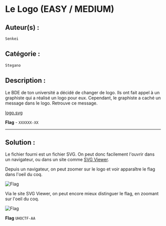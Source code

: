 # Le Logo (EASY / MEDIUM)

## Auteur(s) :
`Senkei`

## Catégorie :
`Stegano`

## Description :

Le BDE de ton université a décidé de changer de logo. Ils ont fait appel à un graphiste qui a réalisé un logo pour eux. Cependant, le graphiste a caché un message dans le logo. Retrouve ce message.

[logo.svg](./logo.svg)


**Flag** - `XXXXXX-XX`

---

## Solution :

Le fichier fourni est un fichier SVG. On peut donc facilement l'ouvrir dans un navigateur, ou dans un site comme [SVG Viewer](https://www.svgviewer.dev/).

Depuis un navigateur, on peut zoomer sur le logo et voir apparaître le flag dans l'oeil du coq.

![Flag](https://cdn.discordapp.com/attachments/1113518786977476608/1113518887166816296/image.png)

Via le site SVG Viewer, on peut encore mieux distinguer le flag, en zoomant sur l'oeil du coq.

![Flag](https://cdn.discordapp.com/attachments/1113518786977476608/1113518992355753994/image.png)

**Flag** `UHOCTF-AA`
